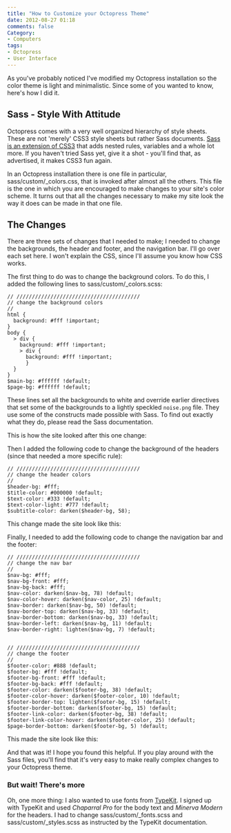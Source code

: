```yaml
---
title: "How to Customize your Octopress Theme"
date: 2012-08-27 01:18
comments: false
Category:
- Computers
tags:
- Octopress
- User Interface
---
```


<!-- ai l /images/theme/version0.png /images/theme/version0T.png 384 216 A Sample Octopress Site (click to enlarge) -->

As you've probably noticed I've modified my Octopress installation so the
color theme is light and minimalistic. Since some of you wanted to know,
here's how I did it.

<!-- more -->

<div style="clear: both"></div>

## Sass - Style With Attitude

Octopress comes with a very well organized hierarchy of style sheets.
These are not 'merely' CSS3 style sheets but rather Sass documents.
[Sass is an extension of CSS3](http://sass-lang.com/) that adds nested
rules, variables and a whole lot more.  If you haven't tried Sass yet,
give it a shot - you'll find that, as advertised, it makes CSS3 fun
again.

In an Octopress installation there is one file in particular,
sass/custom/_colors.css,  that is invoked after almost all the others.
This file is the one in which you are encouraged to make changes to your
site's color scheme.  It turns out that all the changes necessary to make
my site look the way it does can be made in that one file.

## The Changes

There are three sets of changes that I needed to make; I needed to change
the backgrounds, the header and footer, and the navigation bar.  I'll go
over each set here.  I won't explain the CSS, since I'll assume you know
how CSS works.

<!-- ai c /images/theme/version0.png /images/theme/version0s.png 512 288 The 'Before' Picture -->

The first thing to do was to change the background colors.  To do this, I
added the following lines to sass/custom/_colors.scss:

    // ////////////////////////////////////////
    // change the background colors
    //
    html {
      background: #fff !important;
    }
    body {
      > div {
        background: #fff !important;
        > div {
          background: #fff !important;
          }
      }
    }
    $main-bg: #ffffff !default;
    $page-bg: #ffffff !default;

These lines set all the backgrounds to white and override earlier
directives that set some of the backgrounds to a lightly speckled
```noise.png``` file. They use some of the constructs made possible with
Sass.  To find out exactly what they do, please read the Sass documentation.

This is how the site looked after this one change: 

<!-- ai c /images/theme/v01_bg.png /images/theme/v01_bgs.png 512 288 Made the page backgrounds white -->

Then I added the following code to change the background of the headers
(since that needed a more specific rule):

    // ////////////////////////////////////////
    // change the header colors
    //
    $header-bg: #fff;
    $title-color: #000000 !default;
    $text-color: #333 !default;
    $text-color-light: #777 !default;
    $subtitle-color: darken($header-bg, 58);

This change made the site look like this: 

<!-- ai c /images/theme/v02_header.png /images/theme/v02_headers.png 512 288 Made the header backgrounds white -->

Finally, I needed to add the following code to change the navigation bar
and the footer: 

    // ////////////////////////////////////////
    // change the nav bar
    //
    $nav-bg: #fff;
    $nav-bg-front: #fff;
    $nav-bg-back: #fff;
    $nav-color: darken($nav-bg, 78) !default;
    $nav-color-hover: darken($nav-color, 25) !default;
    $nav-border: darken($nav-bg, 50) !default;
    $nav-border-top: darken($nav-bg, 33) !default;
    $nav-border-bottom: darken($nav-bg, 33) !default;
    $nav-border-left: darken($nav-bg, 11) !default;
    $nav-border-right: lighten($nav-bg, 7) !default;
    
    
    // ////////////////////////////////////////
    // change the footer
    //
    $footer-color: #888 !default;
    $footer-bg: #fff !default;
    $footer-bg-front: #fff !default;
    $footer-bg-back: #fff !default;
    $footer-color: darken($footer-bg, 38) !default;
    $footer-color-hover: darken($footer-color, 10) !default;
    $footer-border-top: lighten($footer-bg, 15) !default;
    $footer-border-bottom: darken($footer-bg, 15) !default;
    $footer-link-color: darken($footer-bg, 38) !default;
    $footer-link-color-hover: darken($footer-color, 25) !default;
    $page-border-bottom: darken($footer-bg, 5) !default;

This made the site look like this:

<!-- ai c /images/theme/v03_nav.png /images/theme/v03_nav.png 512 288 The final version with the nav bar and footer backgrounds white -->

And that was it! I hope you found this helpful.  If you play around with
the Sass files, you'll find that it's very easy to make really complex
changes to your Octopress theme.


### But wait! There's more

Oh, one more thing: I also wanted to use fonts from
[TypeKit](http://typekit.com).  I signed up with TypeKit and used
*Chaparral Pro* for the body text and *Minerva Modern* for the headers.  I
had to change sass/custom/\_fonts.scss and sass/custom/\_styles.scss as
instructed by the TypeKit documentation.
